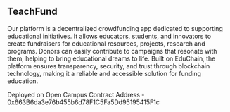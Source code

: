 ## TeachFund

Our platform is a decentralized crowdfunding app dedicated to supporting educational initiatives. It allows educators, students, and innovators to create fundraisers for educational resources, projects, research and programs. Donors can easily contribute to campaigns that resonate with them, helping to bring educational dreams to life. Built on EduChain, the platform ensures transparency, security, and trust through blockchain technology, making it a reliable and accessible solution for funding education.

Deployed on Open Campus Contract Address - 0x663B6da3e76b455b6d78F1C5Fa5Dd95195415F1c